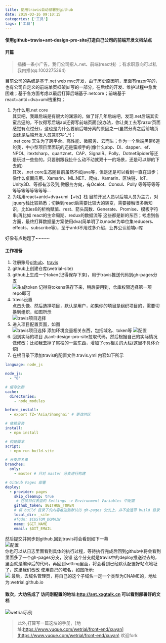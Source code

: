 ```yaml
---
title: 使用travis自动部署到github
date: 2019-03-16 09:10:15
categories: ['工具']
tags: ['工具']
---
```



#### 使用github+travis+ant-design-pro-site打造自己公司的前端开发文档站点
<!-- more -->

#### 开篇

> 插播一条小广告，我们公司招人.net、前端(react栈) ；有求职意向可以私我内推(qq:1002275364)

目前公司的系统是基于.net web mvc开发，由于历史原因吧，里面有razor写的，也有公司自定义的前端单页框架jui写的一部分，在后续的开发、维护过程中愈发困难；基于各方面考虑以最后打算后端基于.netcore；前端基于react+antd+dva+umi栈重构；
1. 为什么用.net core  
其实吧，我跟后端是有很大的渊源的，做了好几年后端吧，发现.net后端其实蛮苦逼的，不仅得写后端api还得写前端页面(没办法，你让美工去写razor页面感觉有点过分)，这也是为什么要前后端分离的原因之一(虽然分离之后前端页面还是后端开发人员兼职写^_^)；  
.net core 天生为了跨平台、高性能、微服务、云而生；作为一个后端黑带6道的我，中小型项目里面玩的还是蛮顺手的(像什么abp、DI、dapper、ef、NPOI、itextsharp、quartznet、CAP、SignalR、Polly、DotnetSpider等还是玩过一些些的，只要别跟我扯什么动不动就双十一的场景，还是可以聊的下去的)  
其次，.net core生态圈目前虽然不如java等，但是还是可以看到一直在进步；像什么桌面应用、Xamarin、ML.NET、爬虫、Xamarin、区块链、IoT、Unity3D、等都有涉及到;微服务方向，有Ocelot、Consul、Polly 等等等等等等等等等等等等等...  
2. 为啥用react+antd+dva+umi【+ts】栈
目前开发人员以后端人员为主力，对jquery栈比较熟悉；切换到react后需要比较大的转变，需要接触很多新知识，比如es6的析构赋值、rest、箭头函数、Generate、Promise、模板字符串;再比如 react的生命周期、redux的数据流等 这些都是新的东西；考虑到各方面，最终打算数据量方案使用dva(简单明了以model为单位集reducers、effects、subscribe等)，至于antd不用过多介绍，业界公认前端ui库

好像有点跑题了~~~~~

#### 工作准备
1. 注册账号[github](https://github.com)、[travis](https://travis-ci.org)
2. github上创建仓库(wetrial-site)
3. github上生成一个token(记得保存下来)，用于travis推送代码到gh-pages分支  
![生成token](http://qiniu.xxgtalk.cn/blog/images/tools/travis_github_generate_token.jpg) 
记得将tokens保存下来，稍后要用到，仓库权限选择第一项 repo即可  
4. travis设置  
点击头像、然后选择项目，默认是用户，如果你的项目是组织项目的，需要切换到组织，如图所示  
![travis项目选择](http://qiniu.xxgtalk.cn/blog/images/tools/travis_project_list.jpg) 
5. 进入项目配置页面，如图  
![travis项目选择](http://qiniu.xxgtalk.cn/blog/images/tools/travis_project_setting.jpg) 
添加环境变量相关东西，包括域名、token等
![配置](http://qiniu.xxgtalk.cn/blog/images/tools/travis_environment.jpg)   
6. 回到实际的项目
从ant-design-pro-site拉取代码，然后根据自己的实际情况做修改；比如我去掉了尾栏的一些东西，增加了css相关的大栏(这里不具体介绍)  
7. 在根目录下添加travis的配置文件.travis.yml 内容如下所示
``` yml
language: node_js

node_js:
  - "8"

# 缓存依赖
cache:
  directories:
    - node_modules

before_install:
  - export TZ='Asia/Shanghai' # 更改时区

# 依赖安装
install:
  - npm install

# 构建脚本
script: 
  - npm run build-site

# 分支白名单
branches:
  only:
    - master # 只对 master 分支进行构建

# GitHub Pages 部署
deploy:
  - provider: pages
    skip_cleanup: true
     # 在项目仪表盘的 Settings -> Environment Variables 中配置
    github_token: $GITHUB_TOKEN
    # 将 build 目录下的内容推送到默认的 gh-pages 分支上，并不会连带 build 目录一起
    local_dir: _site
    #fqdn: $CUSTOM_DOMAIN
    name: $GIT_NAME
    email: $GIT_EMAIL
```
然后提交并同步到github,回到travis将会看到如下一幕  
![配置](http://qiniu.xxgtalk.cn/blog/images/tools/travis_log.jpg)    
你也可以从日志里面看到具体的执行过程，等待执行完成后回到github中将会看到里面多了一个gh-pages分支，没错 这个分支就是travis中的deploy推送过去的，里面就是编译后的代码，再回到setting里面，将会看到已经默认配置好站点地址了，这里我们改改 使用自己的域名，如图所示:  
![](http://qiniu.xxgtalk.cn/blog/images/tools/travis_github_config.jpg) 
最后，去域名管理页，将自己的这个子域名一定一个类型为CNAME的，地址为:wetrial.github.io

#### 致次，大功告成了 访问刚配置的地址:http://ant.xxgtalk.cn 可以看到部署好的文档

![wetrial示例](http://qiniu.xxgtalk.cn/blog/images/tools/wetrial-site.jpg) 

> 此外,打算写一篇这块的手册，[地址:https://www.yuque.com/wetrial/front-end/xuyan](https://www.yuque.com/wetrial/front-end/xuyan) 欢迎fork